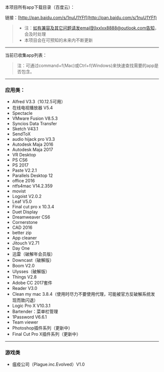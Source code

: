 本项目所有app下载目录（百度云）：

链接：[http://pan.baidu.com/s/1nuU1YFf](http://pan.baidu.com/s/1nuU1YFf)

> - 注：如有兼容及其它问题请发email到lxxlxx8888@outlook.com告知，会及时处理
> - 本项目会在可预知的未来内不断更新

------
当前已收集app列表： 
> 注：可通过command+f(Mac)或Ctrl+f(Windows)来快速查找需要的app是否包含。

---
### 应用类：

- Alfred V3.3（10.12.5可用）
- 在线电视播放器 V5.4
- Spectacle
- VMware Fusion V8.5.3
- Syncios Data Transfer
- Sketch V43.1
- SendToX
- audio hijack pro V3.3
- Autodesk Maja 2016
- Autodesk Maja 2017
- VR Desktop
- PS CS6
- PS 2017
- Paste V2.2.1
- Parallels Desktop 12
- office 2016
- ntfs4mac V14.2.359
- movist
- Logoist V2.0.2
- Leaf V5.0
- Final cut pro x 10.3.4
- Duet Display
- Dreamweaver CS6
- Cornerstone
- CAD 2016
- better zip
- App cleaner
- Jitouch V2.71
- Day One
- 迅雷（破解年会员版）
- Downcast（破解版）
- Boom V2.0
- Ulysses（破解版）
- Things V2.8
- Adobe CC 2017套件
- Reader V3.0
- Clean my mac 3.8.4（使用时尽力不要使用代理，可能被官方反破解系统发现而致闪退）
- Logic Pro X V10.3.1
- Bartender：菜单栏管理
- 1Password V6.6.1
- Team viewer
- Photoshop插件系列（更新中）
- Final Cut Pro X插件系列（更新中）

---
### 游戏类

- 瘟疫公司（Plague.inc.Evolved）V1.0
